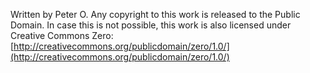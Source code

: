 Written by Peter O.  Any copyright to this work is released to the Public Domain.  In case this is not possible, this work is also licensed under Creative Commons Zero: [http://creativecommons.org/publicdomain/zero/1.0/](http://creativecommons.org/publicdomain/zero/1.0/)
